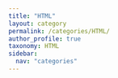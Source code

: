 ```yaml
---
title: "HTML"
layout: category
permalink: /categories/HTML/
author_profile: true
taxonomy: HTML
sidebar:
  nav: "categories"
---
```

